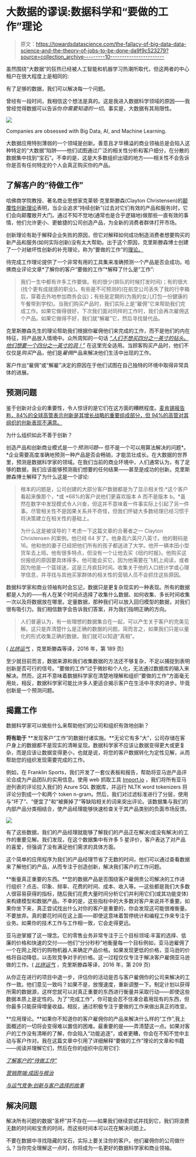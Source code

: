 # 大数据的谬误:数据科学和“要做的工作”理论

> 原文：<https://towardsdatascience.com/the-fallacy-of-big-data-data-science-and-the-theory-of-jobs-to-be-done-da9f9c523279?source=collection_archive---------10----------------------->

虽然围绕“大数据”的狂热已经被人工智能和机器学习热潮所取代，但这两者的中心租户在很大程度上是相同的:

有了足够的数据，我们可以解决每一个问题。

曾经有一段时间，我相信这个想法是真的。这是我进入数据科学领域的原因——我曾经觉得数据可以告诉你*你需要知道的一切*。事实是，大数据有其局限性。

![](img/3e986e9270a74442733c60bf083191f5.png)

Companies are obsessed with Big Data, AI, and Machine Learning.

大数据应用特别薄弱的一个领域是创新。善意且才华横溢的商业领袖总是会陷入这种特定的“大数据”陷阱——他们试图通过广泛的相关性分析和客户细分，在分散的数据集中找到“宝石”。不幸的是，这是大多数组织出错的地方——相关性不会告诉你是否有任何特定的个人会真正购买你的产品。

## 了解客户的“待做工作”

哈佛商学院教授、著名商业思想家克莱顿·克里斯滕森(Clayton Christensen)的[颠覆性创新理论](http://claytonchristensen.com/key-concepts/)表明，当企业追求“持续创新”(过去对它们有效的产品和服务)时，它们会向颠覆敞开大门。通过不知不觉地(通常也是合乎逻辑地)做那些一直有效的事情，他们允许更小、更敏捷的公司创造产品，为全新的消费者群体打开市场。

创新理论有助于解释企业失败的原因，但它对解释如何成功制造消费者想要购买的新产品和服务(如何实际创新)没有太大帮助。出于这个原因，克里斯滕森博士创建了一个对破坏性创新的补充理论，称为“要做的工作”的[理论。](https://hbr.org/2016/09/know-your-customers-jobs-to-be-done)

待完成工作理论提供了一个非常有用的工具集来准确预测一个产品是否会成功。哈佛商业评论文章*了解你的客户“要做的工作”*解释了什么是“工作”:

> 我们一生中都有许多工作要做。有的很少(排队的时候打发时间)；有的很大(找个更有成就感的职业)。有些是不可预测的(在航空公司丢失了我的行李箱后，穿着去外地参加商务会议)；有些是定期的(为我的女儿打包一份健康的午餐带到学校)。当我们购买产品时，我们实际上是“雇佣”它来帮助我们完成工作。如果它做得很好，下次我们面对同样的工作时，我们会再次雇佣这个产品。如果它做得不好，我们就“解雇”它，然后寻找替代品。

克里斯滕森先生的理论帮助我们根据你雇佣他们来完成的工作，而不是他们的内在特征，将产品放入情境中。众所周知的一句话 [*“人们不想买四分之一英寸的钻头。他们想要一个四分之一英寸的洞！”*](https://hbr.org/2005/12/marketing-malpractice-the-cause-and-the-cure) 在这里完全适用。当顾客购买产品时，他们不仅仅是*购买*产品，他们是*雇佣*产品来解决他们生活中出现的工作。

客户作出“雇佣”或“解雇”决定的原因在于他们试图在自己独特的环境中取得非常具体的进展。

## 预测问题

鉴于创新对企业的重要性，令人惊讶的是它们在这方面的糟糕程度。[麦肯锡报告称，84%的全球高管表示创新是其增长战略的重要组成部分，但 94%的高管对其组织的创新表现不满意。](https://hbr.org/2016/09/know-your-customers-jobs-to-be-done)

为什么组织如此不善于创新？

创造产品和创新商业模式是一个*预测问题—* 但不是一个可以用算法解决的问题*。*企业需要高度准确地预测一种产品是否会畅销，才能茁壮成长。在大数据的世界里，预测是数据科学家的领域。在我们当前的商业环境中，人们通常认为，有了足够的数据，我们应该能够预测我们想要的任何结果——甚至是成功的创新。克里斯滕森博士解释了为什么这是一个谬论:

> 根本的问题是，公司创建的大部分客户数据都是为了显示相关性:*这个客户看起来像那个，*或 *68%的客户说他们更喜欢版本 A 而不是版本 b。*虽然在数字中发现模式令人兴奋，但这并不意味着一件事实际上引起了另一件事。尽管相关性不是因果关系并不奇怪，但我们怀疑大多数经理已经习惯于将决策建立在相关性的基础上。
> 
> 为什么这是被误导的？考虑一下这篇文章的合著者之一 Clayton Christensen 的案例。他已经 64 岁了。他身高六英尺八英寸。他的鞋码是 16。他和他的妻子已经把他们所有的孩子都送进了大学。他开一辆本田小型货车去上班。他有很多特点，但没有一个让他去买《纽约时报》。他购买这份报纸的原因要具体得多。他可能会买它，因为他需要在飞机上阅读，或者因为他是一个篮球迷，这是三月疯狂时间。收集关于他的人口统计学或心理学信息，并寻找与其他买家群体的相关性的营销人员不会抓住这些原因。

数据科学家和商业领袖有时会忘记，数据只是更复杂现实的一种表现。所有的数据都是人为的——有人在某个时间点选择了收集什么数据、如何收集、多长时间收集一次以及将数据放在哪里。定量数据，那种我们可以放入回归模型的数据，对我们很有吸引力。我们相信数字会告诉我们答案，并为我们指明正确的方向。

> 人们普遍认为，有一些理想的数据集合在一起，可以产生关于客户的完美见解。这只是弄清楚什么是正确的数据的问题。简而言之，如果我们只是以量化的形式收集正确的数据，我们就可以知道“真相”。

( [*比拼运气*](https://amzn.to/2EW5xlG) ，克里斯滕森等译，2016 年，第 189 页)

至少就目前而言，数据来源和我们收集数据的方法还不够复杂，不足以捕捉到表明创新是否可行的信号。“要做的工作”过于微妙和个人化，无法通过数据库的输入来解决。然而，这并不意味着数据科学家在清楚地理解和组织“要做的工作”方面毫无用处，相反，数据科学家可能比许多人更适合揭示客户在生活中寻求的进步。毕竟创新是一个预测问题。

## 揭露工作

数据科学家可以做些什么来帮助他们的公司和组织有效地创新？

**将有助于** **发现客户“工作”的数据付诸实施。**无论它有多“大”，公司存储在客户身上的数据都不是现实的清晰呈现。数据科学家不应该让数据变得更大或更复杂，而是应该让数据变得更小，也就是说，将您的客户数据转化为定性见解，从而帮助您的组织发现需要完成的工作。

例如，在 Franklin Sports，我们开发了一套仪表板和报告，帮助将亚马逊产品评论合成为产品团队的实用信息。使用 web 抓取工具 [Import.io](https://www.import.io/) ，我们将所有亚马逊列表的评论拉入我们的 Azure SQL 数据库，并运行 NLTK word tokenizers 将评论分割成一个和两个 token n-gram。然后，我们对过滤标准进行了分层，使用与“坏了”、“便宜了”和“被撕掉了”等缺陷相关的词来突出评论。该数据集与我们的内部产品分类相结合，使产品经理能够快速检查关于其产品类别的负面市场反馈。

![](img/99cfbcd93ea08876e1306584ee4b422d.png)

有了这些数据，我们的产品经理就能够了解我们的产品正在解决(或没有解决)的工作的重要见解。我们发现，在这个数据集中有许多 5 星评价，客户表达了对产品的喜爱，但强调了没有满足他们需求的具体方面。

这个简单的应用程序为我们的产品经理节省了无数的时间，他们可以通过查看数据来了解他们的产品，从而专注于创造创新，解决我们客户的工作问题。

**衡量真正重要的东西。**您的数据产品是否围绕客户雇佣贵公司解决的工作进行组织？点击、印象、频率、花费的时间、成本、收入等。—这些都是我们大多数人很容易获得的指标，随后我们花费大量时间分析它们并利用它们(或其功能变体)来构建模型和数据产品。不幸的是，这些指标中的大多数对客户来说并不重要。如果你坐下来，真正尝试找出什么对你的客户是重要的，你会发现这可能很难衡量。不要放弃。真的要花时间在这上面——即使这意味着暂停统计和编程工作来专注于业务。如果你的技术工作与工作相一致，它会走得更远。

亚马逊掌握了这一理念。它的零售业务非常专注于三个目标领域:丰富的选择、低廉的价格和快速的交付——他们“分分秒秒”地衡量每一个目标例如，亚马逊雇佣了一个在网上爬行的购物机器人来确定产品价格。如果发现更低的价格，亚马逊的价格将自动降低，以击败竞争对手的价格。这一过程仅仅专注于解决客户雇佣亚马逊做的工作。( [*比拼运气*](https://amzn.to/2EW5xlG) ，克里斯滕森等译，2016 年，第 209 页)

从你正在进行的项目中退一步，评估你的活动是否与客户雇佣你的公司来解决的工作一致。他们意见一致吗？如果不是，放慢速度，重新调整一下。制定计划以获得所需的数据源，这样您就可以对真正重要的东西进行衡量并采取行动——即使这些数据本质上是定性的。为了“完成工作”，你可能会忍不住凑合着用现有的东西，但你最多只能获得增量收益。相反，通过积极专注于要做的工作来做出真正的改变。

**应用理论。**如果你不知道你的客户雇佣你的产品来解决什么样的“工作”,我上面概述的一切将会变得难以置信的困难。最重要的是——弄清楚这一点。如果对客户的工作没有清晰的了解，你会陷入“功能追逐”，或者更糟，你会在不知不觉中主动与客户作对。我在这篇文章中引用了详细解释“要做的工作”理论的文章和书籍——阅读并理解它们，然后在你的组织中应用它们:

[*了解客户的“待做工作”*](https://hbr.org/2016/09/know-your-customers-jobs-to-be-done)

[*营销弊端:成因与根治*](https://hbr.org/2005/12/marketing-malpractice-the-cause-and-the-cure)

[*与运气竞争:创新与客户选择的故事*](https://amzn.to/2O2fO3R)

## 解决问题

解决所有问题的数据“圣杯”并不存在——如果我们继续尝试并找到它，我们将浪费无数的时间和宝贵的时间，而这些时间本可以花在解决问题上。

不要在数据中寻找隐藏的宝石，实际上要关注你的客户。他们雇佣你的公司做什么？当你完全理解这一点时，你将成为一名更好的数据科学家和商业领袖。